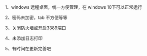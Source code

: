 1、windows 远程桌面，统一方便管理，在 windows 10下可以正常运行

2、密码未加密，tab 不方便等等

3、关闭防火墙或开启3389端口

4、未添加日志打印

5、有时间在更新完善吧